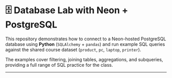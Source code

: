 # 🗄️ Database Lab with Neon + PostgreSQL

This repository demonstrates how to connect to a Neon-hosted PostgreSQL database using **Python** (`SQLAlchemy` + `pandas`) and run example SQL queries against the shared course dataset (`product`, `pc`, `laptop`, `printer`).  

The examples cover filtering, joining tables, aggregations, and subqueries, providing a full range of SQL practice for the class.  

---
